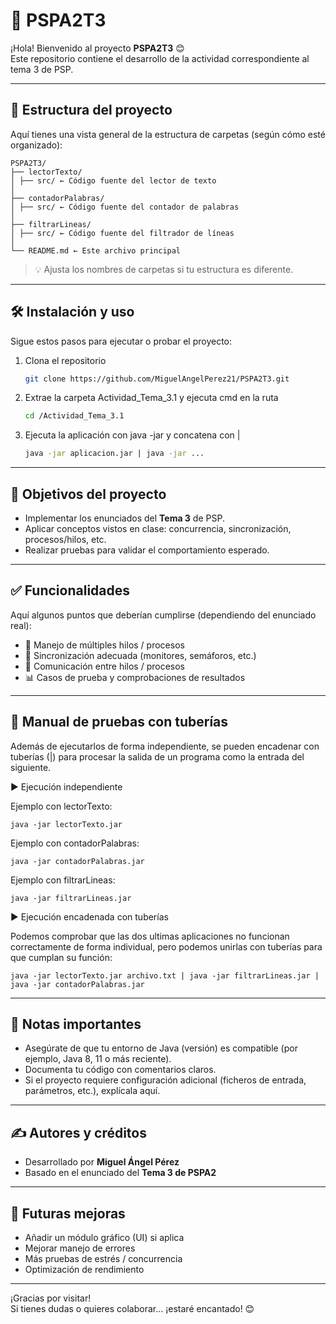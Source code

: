 # 🎯 PSPA2T3

¡Hola! Bienvenido al proyecto **PSPA2T3** 😊  
Este repositorio contiene el desarrollo de la actividad correspondiente al tema 3 de PSP.

---

## 📂 Estructura del proyecto

Aquí tienes una vista general de la estructura de carpetas (según cómo esté organizado):

```
PSPA2T3/
├── lectorTexto/
│ ├── src/ ← Código fuente del lector de texto
│
├── contadorPalabras/
│ ├── src/ ← Código fuente del contador de palabras
│
├── filtrarLineas/
│ ├── src/ ← Código fuente del filtrador de líneas
│
└── README.md ← Este archivo principal
```

> 💡 Ajusta los nombres de carpetas si tu estructura es diferente.

---

## 🛠️ Instalación y uso

Sigue estos pasos para ejecutar o probar el proyecto:

1. Clona el repositorio  
   ```bash
   git clone https://github.com/MiguelAngelPerez21/PSPA2T3.git
   ```

2. Extrae la carpeta  Actividad_Tema_3.1 y ejecuta cmd en la ruta 
   ```bash
   cd /Actividad_Tema_3.1
   ```

3. Ejecuta la aplicación con java -jar  y concatena con |
   ```bash
   java -jar aplicacion.jar | java -jar ...
   ```

---

## 🎯 Objetivos del proyecto

- Implementar los enunciados del **Tema 3** de PSP.  
- Aplicar conceptos vistos en clase: concurrencia, sincronización, procesos/hilos, etc.  
- Realizar pruebas para validar el comportamiento esperado.  

---

## ✅ Funcionalidades

Aquí algunos puntos que deberían cumplirse (dependiendo del enunciado real):

- 🔄 Manejo de múltiples hilos / procesos  
- 🧵 Sincronización adecuada (monitores, semáforos, etc.)  
- 📩 Comunicación entre hilos / procesos  
- 📊 Casos de prueba y comprobaciones de resultados  

---

## 🧪 Manual de pruebas con tuberías

Además de ejecutarlos de forma independiente, se pueden encadenar con tuberías (|) para procesar la salida de un programa como la entrada del siguiente.

▶️ Ejecución independiente

Ejemplo con lectorTexto:
```
java -jar lectorTexto.jar 
```

Ejemplo con contadorPalabras:
```
java -jar contadorPalabras.jar 
```

Ejemplo con filtrarLineas:
```
java -jar filtrarLineas.jar 
```

▶️ Ejecución encadenada con tuberías

Podemos comprobar que las dos ultimas aplicaciones no funcionan correctamente de forma individual, pero podemos unirlas con tuberías para que cumplan su función:
```
java -jar lectorTexto.jar archivo.txt | java -jar filtrarLineas.jar | java -jar contadorPalabras.jar
```

---

## 📌 Notas importantes

- Asegúrate de que tu entorno de Java (versión) es compatible (por ejemplo, Java 8, 11 o más reciente).  
- Documenta tu código con comentarios claros.  
- Si el proyecto requiere configuración adicional (ficheros de entrada, parámetros, etc.), explícala aquí.

---

## ✍ Autores y créditos

- Desarrollado por **Miguel Ángel Pérez**  
- Basado en el enunciado del **Tema 3 de PSPA2**

---

## 🚀 Futuras mejoras

- Añadir un módulo gráfico (UI) si aplica  
- Mejorar manejo de errores  
- Más pruebas de estrés / concurrencia  
- Optimización de rendimiento  

---

¡Gracias por visitar!  
Si tienes dudas o quieres colaborar… ¡estaré encantado! 😊  
